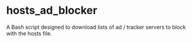 # hosts_ad_blocker
A Bash script designed to download lists of ad / tracker servers to block with the hosts file.
